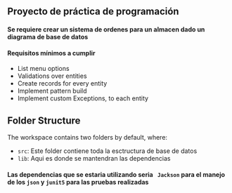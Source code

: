 ## Proyecto de práctica de programación

#### Se requiere crear un sistema de ordenes para un almacen dado un diagrama de base de datos

#### Requisitos mínimos a cumplir

- List menu options
- Validations over entities
- Create records for every entity
- Implement pattern build
- Implement custom Exceptions, to each entity

## Folder Structure

The workspace contains two folders by default, where:

- `src`: Este folder contiene toda la esctructura de base de datos
- `lib`: Aqui es donde se mantendran las dependencias

#### Las dependencias que se estaria utilizando seria ` Jackson` para el manejo de los `json` y `junit5` para las pruebas realizadas
